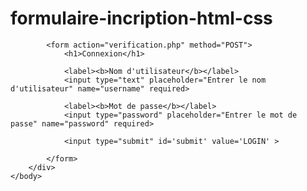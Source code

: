 # formulaire-incription-html-css
<html>
    <head>
       <meta charset="utf-8">
        <!-- importer le fichier de style -->
        <link rel="stylesheet" href="style.css" media="screen" type="text/css" />
    </head>
    <body>
        <div id="container">
            <!-- zone de connexion -->
            
            <form action="verification.php" method="POST">
                <h1>Connexion</h1>
                
                <label><b>Nom d'utilisateur</b></label>
                <input type="text" placeholder="Entrer le nom d'utilisateur" name="username" required>

                <label><b>Mot de passe</b></label>
                <input type="password" placeholder="Entrer le mot de passe" name="password" required>

                <input type="submit" id='submit' value='LOGIN' >
                
            </form>
        </div>
    </body>
</html>
